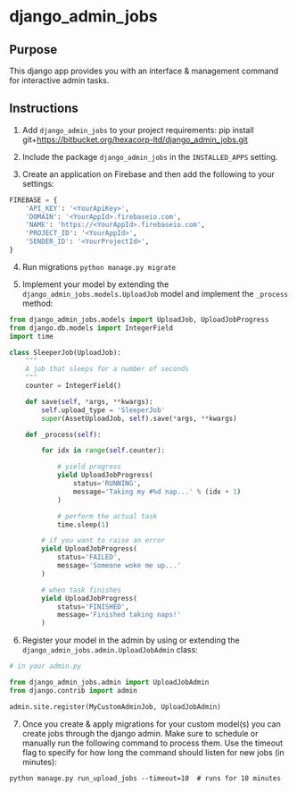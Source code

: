 # django\_admin\_jobs

## Purpose
This django app provides you with an interface & management command for interactive admin tasks.

## Instructions

1. Add `django_admin_jobs` to your project requirements:
pip install git+https://bitbucket.org/hexacorp-ltd/django_admin_jobs.git

2. Include the package `django_admin_jobs` in the `INSTALLED_APPS` setting.

3. Create an application on Firebase and then add the following to your settings:

```python
FIREBASE = {
    'API_KEY': '<YourApiKey>',
    'DOMAIN': '<YourAppId>.firebaseio.com',
    'NAME': 'https://<YourAppId>.firebaseio.com',
    'PROJECT_ID': '<YourAppId>',
    'SENDER_ID': '<YourProjectId>',
}
```

4. Run migrations
`python manage.py migrate`

5. Implement your model by extending the `django_admin_jobs.models.UploadJob` model and implement the `_process` method:

```python
from django_admin_jobs.models import UploadJob, UploadJobProgress
from django.db.models import IntegerField
import time

class SleeperJob(UploadJob):
    """
    A job that sleeps for a number of seconds
    """
    counter = IntegerField()

    def save(self, *args, **kwargs):
        self.upload_type = 'SleeperJob'
        super(AssetUploadJob, self).save(*args, **kwargs)

    def _process(self):

        for idx in range(self.counter):

            # yield progress
            yield UploadJobProgress(
                status='RUNNING',
                message='Taking my #%d nap...' % (idx + 1)
            )

            # perform the actual task
            time.sleep(1)

        # if you want to raise an error
        yield UploadJobProgress(
            status='FAILED',
            message='Someone woke me up...'
        )

        # when task finishes
        yield UploadJobProgress(
            status='FINISHED',
            message='Finished taking naps!'
        )
```

6. Register your model in the admin by using or extending the `django_admin_jobs.admin.UploadJobAdmin` class:

```python
# in your admin.py

from django_admin_jobs.admin import UploadJobAdmin
from django.contrib import admin

admin.site.register(MyCustomAdminJob, UploadJobAdmin)
```

7. Once you create & apply migrations for your custom model(s) you can create jobs through the django admin.
Make sure to schedule or manually run the following command to process them.
Use the timeout flag to specify for how long the command should listen for new jobs (in minutes):

`python manage.py run_upload_jobs --timeout=10  # runs for 10 minutes`

